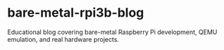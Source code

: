 # bare-metal-rpi3b-blog
Educational blog covering bare-metal Raspberry Pi development, QEMU emulation, and real hardware projects.
